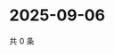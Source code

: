 # 2025-09-06

共 0 条

<!-- BEGIN ZHIHUQUESTIONS -->
<!-- 最后更新时间 Sat Sep 06 2025 21:14:42 GMT+0800 (China Standard Time) -->

<!-- END ZHIHUQUESTIONS -->
